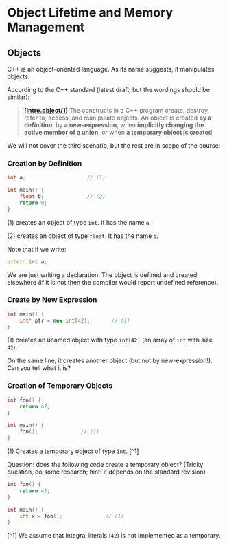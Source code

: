 # Object Lifetime and Memory Management

## Objects

C++ is an object-oriented language. As its name suggests, it manipulates objects.

According to the C++ standard (latest draft, but the wordings should be similar):

> [**[intro.object/1]**](http://eel.is/c++draft/intro.object#1) The constructs in a C++ program create, destroy, refer to, access, and manipulate objects. An object is created **by a definition**, by **a new-expression**, when **implicitly changing the active member of a union**, or when **a temporary object is created**.

We will not cover the third scenario, but the rest are in scope of the course:

### Creation by Definition

```c++
int a;                    // (1)

int main() {
    float b;              // (2)
    return 0;
}
```

(1) creates an object of type `int`. It has the name `a`.

(2) creates an object of type `float`. It has the name `b`.

Note that if we write:

```c++
extern int a;
```

We are just writing a declaration. The object is defined and created elsewhere (if it is not then the compiler would report undefined reference).

### Create by New Expression

```c++
int main() {
    int* ptr = new int[42];       // (1)
}
```

(1) creates an unamed object with type `int[42]` (an array of `int` with size `42`).

On the same line, it creates another object (but not by new-expression!). Can you tell what it is?

### Creation of Temporary Objects

```c++
int foo() {
    return 42;
}

int main() {
    foo();              // (1)
}
```

(1) Creates a temporary object of type `int`. [^1]

Question: does the following code create a temporary object? (Tricky question, do some research; hint: it depends on the standard revision)

```c++
int foo() {
    return 42;
}

int main() {
    int x = foo();              // (1)
}
```

[^1] We assume that integral literals (`42`) is not implemented as a temporary.

